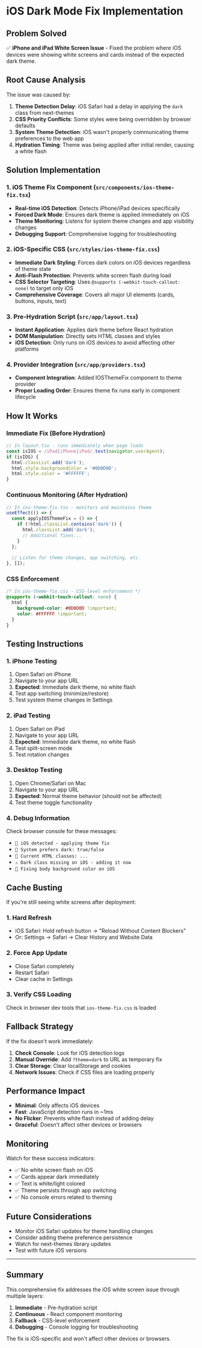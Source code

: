 # iOS Dark Mode Fix Implementation

## Problem Solved
✅ **iPhone and iPad White Screen Issue** - Fixed the problem where iOS devices were showing white screens and cards instead of the expected dark theme.

## Root Cause Analysis
The issue was caused by:
1. **Theme Detection Delay**: iOS Safari had a delay in applying the `dark` class from next-themes
2. **CSS Priority Conflicts**: Some styles were being overridden by browser defaults
3. **System Theme Detection**: iOS wasn't properly communicating theme preferences to the web app
4. **Hydration Timing**: Theme was being applied after initial render, causing a white flash

## Solution Implementation

### 1. iOS Theme Fix Component (`src/components/ios-theme-fix.tsx`)
- **Real-time iOS Detection**: Detects iPhone/iPad devices specifically
- **Forced Dark Mode**: Ensures dark theme is applied immediately on iOS
- **Theme Monitoring**: Listens for system theme changes and app visibility changes
- **Debugging Support**: Comprehensive logging for troubleshooting

### 2. iOS-Specific CSS (`src/styles/ios-theme-fix.css`)
- **Immediate Dark Styling**: Forces dark colors on iOS devices regardless of theme state
- **Anti-Flash Protection**: Prevents white screen flash during load
- **CSS Selector Targeting**: Uses `@supports (-webkit-touch-callout: none)` to target only iOS
- **Comprehensive Coverage**: Covers all major UI elements (cards, buttons, inputs, text)

### 3. Pre-Hydration Script (`src/app/layout.tsx`)
- **Instant Application**: Applies dark theme before React hydration
- **DOM Manipulation**: Directly sets HTML classes and styles
- **iOS Detection**: Only runs on iOS devices to avoid affecting other platforms

### 4. Provider Integration (`src/app/providers.tsx`)
- **Component Integration**: Added IOSThemeFix component to theme provider
- **Proper Loading Order**: Ensures theme fix runs early in component lifecycle

## How It Works

### Immediate Fix (Before Hydration)
```javascript
// In layout.tsx - runs immediately when page loads
const isIOS = /iPad|iPhone|iPod/.test(navigator.userAgent);
if (isIOS) {
  html.classList.add('dark');
  html.style.backgroundColor = '#0D0D0D';
  html.style.color = '#FFFFFF';
}
```

### Continuous Monitoring (After Hydration)
```javascript
// In ios-theme-fix.tsx - monitors and maintains theme
useEffect(() => {
  const applyIOSThemeFix = () => {
    if (!html.classList.contains('dark')) {
      html.classList.add('dark');
      // Additional fixes...
    }
  };
  
  // Listen for theme changes, app switching, etc.
}, []);
```

### CSS Enforcement
```css
/* In ios-theme-fix.css - CSS-level enforcement */
@supports (-webkit-touch-callout: none) {
  html {
    background-color: #0D0D0D !important;
    color: #FFFFFF !important;
  }
}
```

## Testing Instructions

### 1. iPhone Testing
1. Open Safari on iPhone
2. Navigate to your app URL
3. **Expected**: Immediate dark theme, no white flash
4. Test app switching (minimize/restore)
5. Test system theme changes in Settings

### 2. iPad Testing
1. Open Safari on iPad
2. Navigate to your app URL
3. **Expected**: Immediate dark theme, no white flash
4. Test split-screen mode
5. Test rotation changes

### 3. Desktop Testing
1. Open Chrome/Safari on Mac
2. Navigate to your app URL
3. **Expected**: Normal theme behavior (should not be affected)
4. Test theme toggle functionality

### 4. Debug Information
Check browser console for these messages:
- `🍎 iOS detected - applying theme fix`
- `🌙 System prefers dark: true/false`
- `🎨 Current HTML classes: ...`
- `⚠️ Dark class missing on iOS - adding it now`
- `🔧 Fixing body background color on iOS`

## Cache Busting
If you're still seeing white screens after deployment:

### 1. Hard Refresh
- iOS Safari: Hold refresh button → "Reload Without Content Blockers"
- Or: Settings → Safari → Clear History and Website Data

### 2. Force App Update
- Close Safari completely
- Restart Safari
- Clear cache in Settings

### 3. Verify CSS Loading
Check in browser dev tools that `ios-theme-fix.css` is loaded

## Fallback Strategy
If the fix doesn't work immediately:

1. **Check Console**: Look for iOS detection logs
2. **Manual Override**: Add `?theme=dark` to URL as temporary fix
3. **Clear Storage**: Clear localStorage and cookies
4. **Network Issues**: Check if CSS files are loading properly

## Performance Impact
- **Minimal**: Only affects iOS devices
- **Fast**: JavaScript detection runs in ~1ms
- **No Flicker**: Prevents white flash instead of adding delay
- **Graceful**: Doesn't affect other devices or browsers

## Monitoring
Watch for these success indicators:
- ✅ No white screen flash on iOS
- ✅ Cards appear dark immediately
- ✅ Text is white/light colored
- ✅ Theme persists through app switching
- ✅ No console errors related to theming

## Future Considerations
- Monitor iOS Safari updates for theme handling changes
- Consider adding theme preference persistence
- Watch for next-themes library updates
- Test with future iOS versions

---

## Summary
This comprehensive fix addresses the iOS white screen issue through multiple layers:
1. **Immediate** - Pre-hydration script
2. **Continuous** - React component monitoring  
3. **Fallback** - CSS-level enforcement
4. **Debugging** - Console logging for troubleshooting

The fix is iOS-specific and won't affect other devices or browsers.
